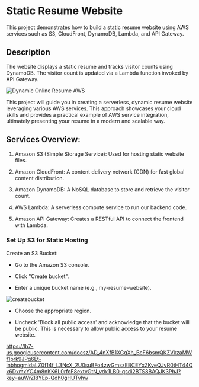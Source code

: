 
# Static Resume Website

This project demonstrates how to build a static resume website using AWS services such as S3, CloudFront, DynamoDB, Lambda, and API Gateway.

## Description

The website displays a static resume and tracks visitor counts using DynamoDB. The visitor count is updated via a Lambda function invoked by API Gateway.


![Dynamic Online Resume AWS](https://github.com/user-attachments/assets/13803f13-eeab-4ec3-b928-13e3a26fd089)

This project will guide you in creating a serverless, dynamic resume website leveraging various AWS services. This approach showcases your cloud skills and provides a practical example of AWS service integration, ultimately presenting your resume in a modern and scalable way.

## Services Overview:

1. Amazon S3 (Simple Storage Service): Used for hosting static website files.

2. Amazon CloudFront: A content delivery network (CDN) for fast global content distribution.

3. Amazon DynamoDB: A NoSQL database to store and retrieve the visitor count.

4. AWS Lambda: A serverless compute service to run our backend code.

5. Amazon API Gateway: Creates a RESTful API to connect the frontend with Lambda.

### Set Up S3 for Static Hosting

Create an S3 Bucket:

* Go to the Amazon S3 console.

* Click "Create bucket".

* Enter a unique bucket name (e.g., my-resume-website).

![createbucket](https://github.com/user-attachments/assets/25f199c2-c482-4583-97ce-f5789205a7ca)

* Choose the appropriate region.

* Uncheck 'Block all public access' and acknowledge that the bucket will be public. This is necessary to allow public access to your resume website.

https://lh7-us.googleusercontent.com/docsz/AD_4nXfB1XGqXh_BcF6bsmQKZVkzaMWf1prk9JPq6Et-inbhogmldaLZ0f14f_L3NcX_2U0suBFo4zwGmszEBCEYxZKveQJvR0tHT44Qx6DxmxYC4m8nKK6L0rfoF8extvGtN_vdx1LB0-qsdi2BTS8BAQJK3PhJ?key=auWrZl8YEp-Qdh0gHUTvhw



